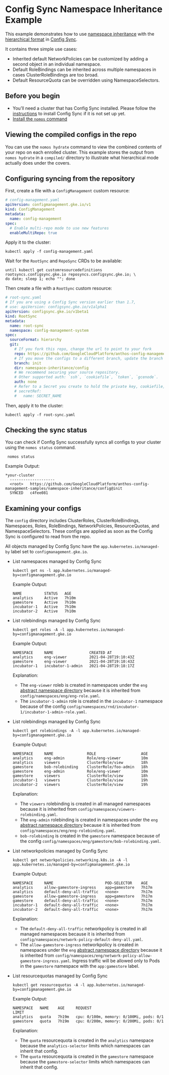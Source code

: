 # Config Sync Namespace Inheritance Example

This example demonstrates how to use 
[namespace inheritance](https://cloud.google.com/kubernetes-engine/docs/add-on/config-sync/concepts/namespace-inheritance)
with the [hierarchical format](https://cloud.google.com/kubernetes-engine/docs/add-on/config-sync/concepts/hierarchical-repo)
in [Config Sync](https://cloud.google.com/kubernetes-engine/docs/add-on/config-sync/overview).

It contains three simple use cases:
* Inherited default NetworkPolicies can be customized by adding a second object in an individual namespace.
* Default RoleBindings can be inherited across multiple namespaces in cases ClusterRoleBindings are too broad.
* Default ResourceQuota can be overridden using NamespaceSelectors.

## Before you begin

- You’ll need a cluster that has Config Sync installed.
  Please follow the [instructions](https://cloud.google.com/kubernetes-engine/docs/add-on/config-sync/how-to/installing)
  to install Config Sync if it is not set up yet.
- [Install the `nomos` command](https://cloud.devsite.corp.google.com/kubernetes-engine/docs/add-on/config-sync/how-to/nomos-command#installing)

## Viewing the compiled configs in the repo

You can use the `nomos hydrate` command to view the combined contents of your repo on each enrolled cluster.
This example stores the output from `nomos hydrate` in a `compiled/` directory to illustrate what hierarchical mode
actually does under the covers.

## Configuring syncing from the repository

First, create a file with a `ConfigManagement` custom resource:

```yaml
# config-management.yaml
apiVersion: configmanagement.gke.io/v1
kind: ConfigManagement
metadata:
  name: config-management
spec:
  # Enable multi-repo mode to use new features
  enableMultiRepo: true
```

Apply it to the cluster:

```console
kubectl apply -f config-management.yaml
```

Wait for the `RootSync` and `RepoSync` CRDs to be available:

```console
until kubectl get customresourcedefinitions rootsyncs.configsync.gke.io reposyncs.configsync.gke.io; \
do date; sleep 1; echo ""; done
```

Then create a file with a `RootSync` custom resource:

```yaml
# root-sync.yaml
# If you are using a Config Sync version earlier than 1.7,
# use: apiVersion: configsync.gke.io/v1alpha1
apiVersion: configsync.gke.io/v1beta1
kind: RootSync
metadata:
  name: root-sync
  namespace: config-management-system
spec:
  sourceFormat: hierarchy
  git:
    # If you fork this repo, change the url to point to your fork
    repo: https://github.com/GoogleCloudPlatform/anthos-config-management-samples/
    # If you move the configs to a different branch, update the branch here
    branch: init
    dir: namespace-inheritance/config
    # We recommend securing your source repository.
    # Other supported auth: `ssh`, `cookiefile`, `token`, `gcenode`.
    auth: none
    # Refer to a Secret you create to hold the private key, cookiefile, or token.
    # secretRef:
    #   name: SECRET_NAME
```

Then, apply it to the cluster:

```console
kubectl apply -f root-sync.yaml
```

## Checking the sync status

You can check if Config Sync successfully syncs all configs to your cluster using the `nomos status` command.

```console
 nomos status
```

Example Output:
```console
*your-cluster
  --------------------
  <root>   https://github.com/GoogleCloudPlatform/anthos-config-management-samples/namespace-inheritance/config@init   
  SYNCED   c4fee081 
```

## Examining your configs

The `config` directory includes ClusterRoles, ClusterRoleBindings, Namespaces, Roles, RoleBindings, NetworkPolicies,
ResourceQuotas, and NamespaceSelectors.
These configs are applied as soon as the Config Sync is configured to read from the repo.

All objects managed by Config Sync have the `app.kubernetes.io/managed-by` label set to `configmanagement.gke.io`.

- List namespaces managed by Config Sync
  ```console
  kubectl get ns -l app.kubernetes.io/managed-by=configmanagement.gke.io
  ```

  Example Output:
  ```console
  NAME          STATUS   AGE
  analytics     Active   7h10m
  gamestore     Active   7h10m
  incubator-1   Active   7h10m
  incubator-2   Active   7h10m
  ```

- List rolebindings managed by Config Sync
  ```console
  kubectl get roles -A -l app.kubernetes.io/managed-by=configmanagement.gke.io
  ```
  
  Example Output:
  ```console
  NAMESPACE     NAME                CREATED AT
  analytics     eng-viewer          2021-04-28T19:10:43Z
  gamestore     eng-viewer          2021-04-28T19:10:43Z
  incubator-1   incubator-1-admin   2021-04-28T19:18:17Z
  ```
  
  Explanation:
  - The `eng-viewer` roleb is created in namespaces under the `eng`
    [abstract namespace directory](https://cloud.google.com/kubernetes-engine/docs/add-on/config-sync/how-to/namespace-scoped-objects#abstract-namespace-config)
    because it is inherited from `config/namespaces/eng/eng-role.yaml`.
  - The `incubator-1-admin` role is created in the `incubator-1` namespace
    because of the config `config/namespaces/rnd/incubator-1/incubator-1-admin-role.yaml`.

- List rolebindings managed by Config Sync
  ```console
  kubectl get rolebindings -A -l app.kubernetes.io/managed-by=configmanagement.gke.io
  ```
  
  Example Output:
  ```console
  NAMESPACE     NAME               ROLE                    AGE
  analytics     eng-admin          Role/eng-viewer         10m
  analytics     viewers            ClusterRole/view        18h
  gamestore     bob-rolebinding    ClusterRole/foo-admin   18h
  gamestore     eng-admin          Role/eng-viewer         10m
  gamestore     viewers            ClusterRole/view        18h
  incubator-1   viewers            ClusterRole/view        19h
  incubator-2   viewers            ClusterRole/view        19h
  ```
  
  Explanation:
  - The `viewers` rolebinding is created in all managed namespaces because it is inherited from
    `config/namespaces/viewers-rolebinding.yaml`.
  - The `eng-admin` rolebinding is created in namespaces under the `eng`
    [abstract namespace directory](https://cloud.google.com/kubernetes-engine/docs/add-on/config-sync/how-to/namespace-scoped-objects#abstract-namespace-config)
    because it is inherited from `config/namespaces/eng/eng-rolebinding.yaml`.
  - `bob-rolebinding` is created in the `gamestore` namespace
    because of the config `config/namespaces/eng/gamestore/bob-rolebinding.yaml`.

- List networkpolicies managed by Config Sync
  ```console
  kubectl get networkpolicies.networking.k8s.io -A -l app.kubernetes.io/managed-by=configmanagement.gke.io
  ```
  
  Example Output:
  ```console
  NAMESPACE     NAME                       POD-SELECTOR    AGE
  analytics     allow-gamestore-ingress    app=gamestore   7h17m
  analytics     default-deny-all-traffic   <none>          7h17m
  gamestore     allow-gamestore-ingress    app=gamestore   7h17m
  gamestore     default-deny-all-traffic   <none>          7h17m
  incubator-1   default-deny-all-traffic   <none>          7h17m
  incubator-2   default-deny-all-traffic   <none>          7h17m
  ```
  
  Explanation:
  - The `default-deny-all-traffic` networkpolicy is created in all managed namespaces because it is inherited from
    `config/namespaces/network-policy-default-deny-all.yaml`.
  - The `allow-gamestore-ingress` networkpolicy is created in namespaces under the `eng`
    [abstract namespace directory](https://cloud.google.com/kubernetes-engine/docs/add-on/config-sync/how-to/namespace-scoped-objects#abstract-namespace-config)
    because it is inherited from `config/namespaces/eng/network-policy-allow-gamestore-ingress.yaml`.
    Ingress traffic will be allowed only to Pods in the `gamestore` namespace with the `app:gamestore` label.
  
- List resourcequotas managed by Config Sync
  ```console
  kubectl get resourcequotas -A -l app.kubernetes.io/managed-by=configmanagement.gke.io
  ```
  
  Example Output:
  ```console
  NAMESPACE   NAME    AGE     REQUEST                                   LIMIT
  analytics   quota   7h19m   cpu: 0/100m, memory: 0/100Mi, pods: 0/1   
  gamestore   quota   7h19m   cpu: 0/200m, memory: 0/200Mi, pods: 0/1  
  ```

  Explanation:
  - The `quota` resourcequota is created in the `analytics` namespace because the `analytics-selector` limits which
    namespaces can inherit that config.
  - The `quota` resourcequota is created in the `gamestore` namespace because the `gamestore-selector` limits which
    namespaces can inherit that config.
